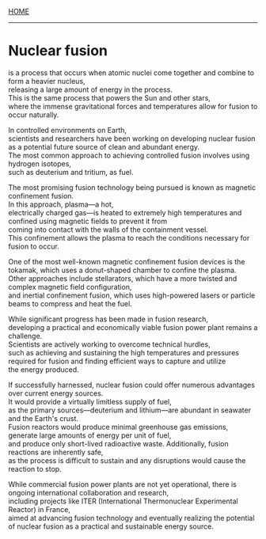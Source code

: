 [HOME](/README.md)

------------------

# Nuclear fusion   
  is a process that occurs when atomic nuclei come together and combine to form a heavier nucleus,    
   releasing a large amount of energy in the process.    
    This is the same process that powers the Sun and other stars,     
     where the immense gravitational forces and temperatures allow for fusion to occur naturally.    

  In controlled environments on Earth,   
   scientists and researchers have been working on developing nuclear fusion as a potential future source of clean and abundant energy.    
    The most common approach to achieving controlled fusion involves using hydrogen isotopes,     
     such as deuterium and tritium, as fuel.   

  The most promising fusion technology being pursued is known as magnetic confinement fusion.    
   In this approach, plasma—a hot,   
    electrically charged gas—is heated to extremely high temperatures and confined using magnetic fields to prevent it from     
     coming into contact with the walls of the containment vessel.     
      This confinement allows the plasma to reach the conditions necessary for fusion to occur.    

   One of the most well-known magnetic confinement fusion devices is the tokamak, which uses a donut-shaped chamber to confine the plasma.     
    Other approaches include stellarators, which have a more twisted and complex magnetic field configuration,    
     and inertial confinement fusion, which uses high-powered lasers or particle beams to compress and heat the fuel.     

   While significant progress has been made in fusion research,    
    developing a practical and economically viable fusion power plant remains a challenge.   
     Scientists are actively working to overcome technical hurdles,    
      such as achieving and sustaining the high temperatures and pressures required for fusion and finding efficient ways to capture and utilize     
       the energy produced.    
 
   If successfully harnessed, nuclear fusion could offer numerous advantages over current energy sources.   
    It would provide a virtually limitless supply of fuel,    
     as the primary sources—deuterium and lithium—are abundant in seawater and the Earth's crust.    
      Fusion reactors would produce minimal greenhouse gas emissions, generate large amounts of energy per unit of fuel,    
       and produce only short-lived radioactive waste. 
        Additionally, fusion reactions are inherently safe,  
         as the process is difficult to sustain and any disruptions would cause the reaction to stop.

   While commercial fusion power plants are not yet operational, there is ongoing international collaboration and research,    
    including projects like ITER (International Thermonuclear Experimental Reactor) in France,     
     aimed at advancing fusion technology and eventually realizing the potential of nuclear fusion as a practical and sustainable energy source.    
